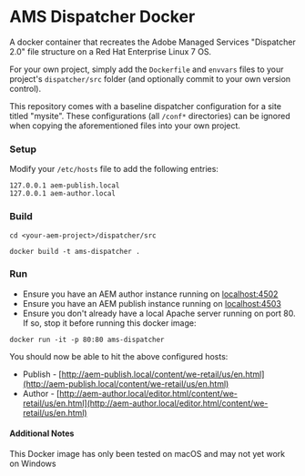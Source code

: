 # AMS Dispatcher Docker

A docker container that recreates the Adobe Managed Services "Dispatcher 2.0" file structure on a Red Hat Enterprise Linux 7 OS. 


For your own project, simply add the `Dockerfile` and `envvars` files to your project's `dispatcher/src` folder (and optionally commit to your own version control). 

This repository comes with a baseline dispatcher configuration for a site titled "mysite". These configurations (all `/conf*` directories) can be ignored when copying the aforementioned files into your own project. 

### Setup

Modify your `/etc/hosts` file to add the following entries:
```
127.0.0.1 aem-publish.local
127.0.0.1 aem-author.local
```

### Build

```
cd <your-aem-project>/dispatcher/src

docker build -t ams-dispatcher .
```

### Run

* Ensure you have an AEM author instance running on [localhost:4502](http://localhost:4502)
* Ensure you have an AEM publish instance running on [localhost:4503](http://localhost:4503)
* Ensure you don't already have a local Apache server running on port 80. If so, stop it before running this docker image: 
```
docker run -it -p 80:80 ams-dispatcher
```

You should now be able to hit the above configured hosts: 
* Publish - [http://aem-publish.local/content/we-retail/us/en.html](http://aem-publish.local/content/we-retail/us/en.html) 
* Author - [http://aem-author.local/editor.html/content/we-retail/us/en.html](http://aem-author.local/editor.html/content/we-retail/us/en.html)


#### Additional Notes

This Docker image has only been tested on macOS and may not yet work on Windows
